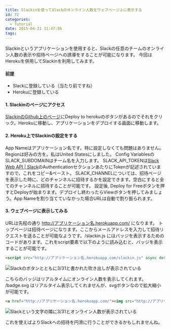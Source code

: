 ```yaml
---
title: Slackinを使ってSlackのオンライン人数をウェブページ上に表示する
id: 72
categories:
  - Tutorial
date: 2015-04-21 11:47:56
tags:
---
```

Slackinというアプリケーションを使用すると、Slackの任意のチームのオンライン人数の表示や招待ページへの誘導をすることが可能になります。
今回はHerokuを併用してSlackinを利用してみます。

<!--more-->

#### 前提

*   Slackに登録している（当たり前ですね）
*   Herokuに登録している

#### 1. Slackinのページにアクセス

[SlackinのGithub上のページ](https://github.com/rauchg/slackin)にDeploy to herokuのボタンがあるのでそれをクリック。Herokuに移動し、アプリケーションをデプロイする画面に移動します。

#### 2. Heroku上でSlackinの設定をする

App Nameはアプリケーション名です。特に設定しなくても問題はありません。
Regionは好みの方を。私はUnited Statesにしました。
Config VariablesのSLACK_SUBDOMAINはチーム名を入力します。
SLACK_API_TOKENは[Slack Web API | Slack](https://api.slack.com/web)のAuthenticationセクションあたりにTokenが記述されていますので、これをコピー&ペースト。
SLACK_CHANNELについては、招待ページを表示した時に、どのチャンネルに招待するかを設定できます。空白にすると全てのチャンネルに招待することが可能です。
設定後, Deploy for Freeボタンを押すとDeployが始まります。デプロイし終わったらViewボタンを押してみましょう。App Nameを割り当てていなかった場合URLは自動で割り振られます。

#### 3. ウェブページに表示してみる

URLは先程の通り http://アプリケーション名.herokuapp.com/ になります。
トップページは招待ページになります。ここからメールアドレスを入力して招待リクエストを送ることが可能なようです。/slackin.js にはバッジを表示するためのコードがあります。これをscript要素で以下のように読み込むと、バッジを表示することが可能です。

```html
<script src="http://アプリケーション名.herokuapp.com/slackin.js" async defer></script>
```

![Slackのボタンとともに3/31と書かれた吹き出しが表示されている](/assets/images/2015-4-21_12-28-49_634.png)

こちらのバッジはリアルタイムにオンライン人数を表示してくれます。
/badge.svg はリアルタイム表示してくれませんが、svgボタンなので拡大縮小が可能です。

```html
<a href="http://アプリケーション名.herokuapp.com/"><img src="http://アプリケーション名.herokuapp.com/badge.svg" alt="" width="87" height="20" /></a>
```

![Slackという文字の隣に3/31とオンライン人数が表示されている](/assets/images/2015-4-21_12-38-19_635.png)

これを使えばよりSlackへの招待を円滑に行うことができるかもしれませんね。
